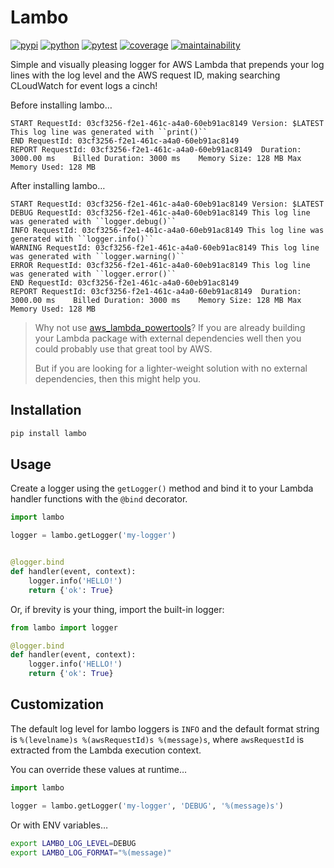 # Lambo

[![pypi](https://img.shields.io/pypi/v/lambo?color=yellow&logo=python&logoColor=eee&style=flat-square)](https://pypi.org/project/lambo/)
[![python](https://img.shields.io/pypi/pyversions/lambo?logo=python&logoColor=eee&style=flat-square)](https://pypi.org/project/lambo/)
[![pytest](https://img.shields.io/github/workflow/status/amancevice/python-lambo/pytest?logo=github&style=flat-square)](https://github.com/amancevice/python-lambo/actions)
[![coverage](https://img.shields.io/codeclimate/coverage/amancevice/python-lambo?logo=code-climate&style=flat-square)](https://codeclimate.com/github/amancevice/python-lambo/test_coverage)
[![maintainability](https://img.shields.io/codeclimate/maintainability/amancevice/python-lambo?logo=code-climate&style=flat-square)](https://codeclimate.com/github/amancevice/python-lambo/maintainability)

Simple and visually pleasing logger for AWS Lambda that prepends your log lines with the log level and the AWS request ID, making searching CLoudWatch for event logs a cinch!

Before installing lambo…

```
START RequestId: 03cf3256-f2e1-461c-a4a0-60eb91ac8149 Version: $LATEST
This log line was generated with ``print()``
END RequestId: 03cf3256-f2e1-461c-a4a0-60eb91ac8149
REPORT RequestId: 03cf3256-f2e1-461c-a4a0-60eb91ac8149	Duration: 3000.00 ms	Billed Duration: 3000 ms	Memory Size: 128 MB	Max Memory Used: 128 MB
```

After installing lambo…

```
START RequestId: 03cf3256-f2e1-461c-a4a0-60eb91ac8149 Version: $LATEST
DEBUG RequestId: 03cf3256-f2e1-461c-a4a0-60eb91ac8149 This log line was generated with ``logger.debug()``
INFO RequestId: 03cf3256-f2e1-461c-a4a0-60eb91ac8149 This log line was generated with ``logger.info()``
WARNING RequestId: 03cf3256-f2e1-461c-a4a0-60eb91ac8149 This log line was generated with ``logger.warning()``
ERROR RequestId: 03cf3256-f2e1-461c-a4a0-60eb91ac8149 This log line was generated with ``logger.error()``
END RequestId: 03cf3256-f2e1-461c-a4a0-60eb91ac8149
REPORT RequestId: 03cf3256-f2e1-461c-a4a0-60eb91ac8149	Duration: 3000.00 ms	Billed Duration: 3000 ms	Memory Size: 128 MB	Max Memory Used: 128 MB
```

> Why not use [aws_lambda_powertools](https://github.com/awslabs/aws-lambda-powertools-python/)? If you are already building your Lambda package with external dependencies well then you could probably use that great tool by AWS.
>
> But if you are looking for a lighter-weight solution with no external dependencies, then this might help you.

## Installation

```bash
pip install lambo
```

## Usage

Create a logger using the `getLogger()` method and bind it to your Lambda handler functions with the `@bind` decorator.

```python
import lambo

logger = lambo.getLogger('my-logger')


@logger.bind
def handler(event, context):
    logger.info('HELLO!')
    return {'ok': True}
```

Or, if brevity is your thing, import the built-in logger:

```python
from lambo import logger

@logger.bind
def handler(event, context):
    logger.info('HELLO!')
    return {'ok': True}
```

## Customization

The default log level for lambo loggers is `INFO` and the default format string is `%(levelname)s %(awsRequestId)s %(message)s`, where `awsRequestId` is extracted from the Lambda execution context.

You can override these values at runtime…

```python
import lambo

logger = lambo.getLogger('my-logger', 'DEBUG', '%(message)s')
```

Or with ENV variables…

```bash
export LAMBO_LOG_LEVEL=DEBUG
export LAMBO_LOG_FORMAT="%(message)"
```
